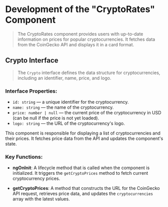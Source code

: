 # Development of the "CryptoRates" Component

> The CryptoRates component provides users with up-to-date information on prices for popular cryptocurrencies. It fetches data from the CoinGecko API and displays it in a card format.

## Crypto Interface

> The `Crypto` interface defines the data structure for cryptocurrencies, including an identifier, name, price, and logo.

### Interface Properties:
- `id: string` — a unique identifier for the cryptocurrency.
- `name: string` — the name of the cryptocurrency.
- `price: number | null` — the current price of the cryptocurrency in USD (can be null if the price is not yet loaded).
- `logo: string` — the URL of the cryptocurrency's logo.

This component is responsible for displaying a list of cryptocurrencies and their prices. It fetches price data from the API and updates the component's state.

### Key Functions:
- **ngOnInit**: A lifecycle method that is called when the component is initialized. It triggers the `getCryptoPrices` method to fetch current cryptocurrency prices.
  
- **getCryptoPrices**: A method that constructs the URL for the CoinGecko API request, retrieves price data, and updates the `cryptocurrencies` array with the latest values.
